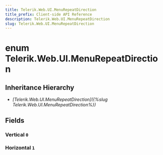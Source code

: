 ```yaml
---
title: Telerik.Web.UI.MenuRepeatDirection
title_prefix: Client-side API Reference
description: Telerik.Web.UI.MenuRepeatDirection
slug: Telerik.Web.UI.MenuRepeatDirection
---
```


# enum Telerik.Web.UI.MenuRepeatDirection

## Inheritance Hierarchy

* *[Telerik.Web.UI.MenuRepeatDirection]({%slug Telerik.Web.UI.MenuRepeatDirection%})*

## Fields

### Vertical `0`

### Horizontal `1`


